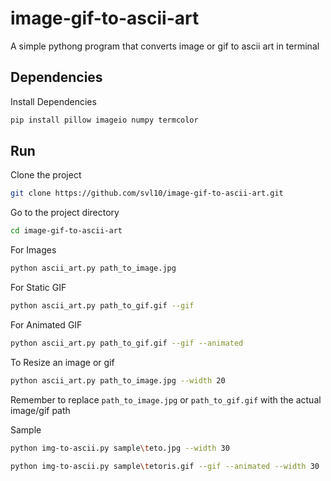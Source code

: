 # image-gif-to-ascii-art
A simple pythong program that converts image or gif to ascii art in terminal

## Dependencies

Install Dependencies

```bash
pip install pillow imageio numpy termcolor
```

## Run

Clone the project

```bash
git clone https://github.com/svl10/image-gif-to-ascii-art.git
```

Go to the project directory

```bash
cd image-gif-to-ascii-art
```

For Images

```bash
python ascii_art.py path_to_image.jpg
```

For Static GIF

```bash
python ascii_art.py path_to_gif.gif --gif

```
For Animated GIF

```bash
python ascii_art.py path_to_gif.gif --gif --animated

```
To Resize an image or gif

```bash
python ascii_art.py path_to_image.jpg --width 20

```
Remember to replace `path_to_image.jpg` or `path_to_gif.gif` with the actual image/gif path

Sample

```bash
python img-to-ascii.py sample\teto.jpg --width 30

```
```bash
python img-to-ascii.py sample\tetoris.gif --gif --animated --width 30

```
